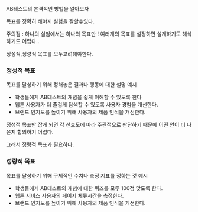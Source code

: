 
AB테스트의 본격적인 방법을 알아보자


목표를 정확히 해야지 실험을 잘할수있다.

주의점 : 하나의 실험에서는 하나의 목표만 ! 
여러개의 목표를 설정하면 설계하기도 해석하기도 어렵다..



정성적,정량적 목표를 모두고려해야한다.

### 정성적 목표
목표를 달성하기 위해 정해놓은 결과나 행동에 대한 설명
예시
- 학생들에게 AB테스트의 개념을 쉽게 이해할 수 있도록 한다
- 웹툰 사용자가 더 즐겁게 탐색할 수 있도록 사용자 경험을 개선한다.
- 브랜드 인지도를 높이기 위해 사용자의 제품 인식을 개선한다.

정성적 목표만 잡게 되면 각 선호도에 따라 주관적으로 판단하기 때문에 어떤 안이 더 나은지 합의하기 어렵다.


그래서 정량적 목표가 필요하다.
### 정량적 목표
목표를 달성하기 위해 구체적인 수치나 측정 지표를 정하는 것
예시
- 학생들에게 AB테스트의 개념에 대한 퀴즈를 모두 100점 맞도록 한다.
- 웹툰 서비스 사용자의 페이지 체류시간을 측정한다.
- 브랜드 인지도를 높이기 위해 사용자의 제품 인식을 개선한다.